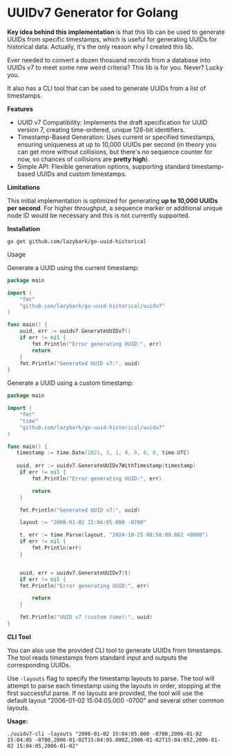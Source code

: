 # UUIDv7 Generator for Golang

**Key idea behind this implementation** is that this lib can be used to generate UUIDs from specific timestamps, which is useful for generating UUIDs for historical data. Actually, it's the only reason why I created this lib.

Ever needed to convert a dozen thosuand records from a database into UUIDs v7 to meet some new weird criteria? This lib is for you. Never? Lucky you.

It also has a CLI tool that can be used to generate UUIDs from a list of timestamps.

**Features**

* UUID v7 Compatibility: Implements the draft specification for UUID version 7, creating time-ordered, unique 128-bit identifiers.
* Timestamp-Based Generation: Uses current or specified timestamps, ensuring uniqueness at up to 10,000 UUIDs per second (in theory you can get more without collisions, but there's no sequence counter for now, so chances of collisions are **pretty high**).
* Simple API: Flexible generation options, supporting standard timestamp-based UUIDs and custom timestamps.



**Limitations**

This initial implementation is optimized for generating **up to 10,000 UUIDs per second**. For higher throughput, a sequence marker or additional unique node ID would be necessary and this is not currently supported.

**Installation**

`go get github.com/lazybark/go-uuid-historical`

Usage

Generate a UUID using the current timestamp:

```go
package main

import (
    "fmt"
    "github.com/lazybark/go-uuid-historical/uuidv7"
)

func main() {
    uuid, err := uuidv7.GenerateUUIDv7()
    if err != nil {
        fmt.Println("Error generating UUID:", err)
        return
    }
    fmt.Println("Generated UUID v7:", uuid)
}
```

Generate a UUID using a custom timestamp:

```go
package main

import (
    "fmt"
    "time"
    "github.com/lazybark/go-uuid-historical/uuidv7"
)

func main() {
   timestamp := time.Date(2021, 1, 1, 0, 0, 0, 0, time.UTC)
   
   uuid, err := uuidv7.GenerateUUIDv7WithTimestamp(timestamp)
    if err != nil {
        fmt.Println("Error generating UUID:", err)

        return
    }

    fmt.Println("Generated UUID v7:", uuid)

    layout := "2006-01-02 15:04:05.000 -0700"

    t, err := time.Parse(layout, "2024-10-25 08:58:09.662 +0000")
    if err != nil {
    	fmt.Println(err)
    }


    uuid, err = uuidv7.GenerateUUIDv7(t)
    if err != nil {
	fmt.Println("Error generating UUID:", err)

        return
    }

    fmt.Println("UUID v7 (custom time):", uuid)
}
```

**CLI Tool**

You can also use the provided CLI tool to generate UUIDs from timestamps. The tool reads timestamps from standard input and outputs the corresponding UUIDs.

Use `-layouts` flag to specify the timestamp layouts to parse. The tool will attempt to parse each timestamp using the layouts in order, stopping at the first successful parse. If no layouts are provided, the tool will use the default layout "2006-01-02 15:04:05.000 -0700" and several other common layouts.

**Usage:**

`./uuidv7-cli -layouts "2006-01-02 15:04:05.000 -0700,2006-01-02 15:04:05 -0700,2006-01-02T15:04:05.000Z,2006-01-02T15:04:05Z,2006-01-02 15:04:05,2006-01-02"`
